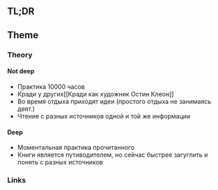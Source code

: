 ## TL;DR


## Theme
### Theory
#### Not deep
- Практика 10000 часов
- Кради у других[[Кради как художник Остин Клеон]]
- Во время отдыха приходят идеи (простого отдыха не занимаясь деят.)
- Чтение с разных источников одной и той же информации

#### Deep
- Моментальная практика прочитанного
- Книги является путиводителем, но сейчас быстрее загуглить и понять с разных источников

### Links